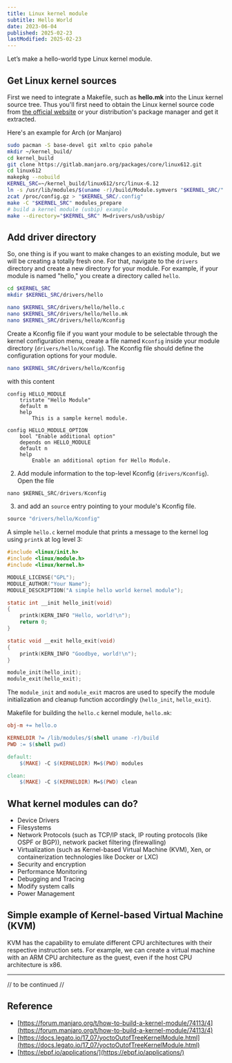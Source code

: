 ```yaml
---
title: Linux kernel module
subtitle: Hello World
date: 2023-06-04
published: 2025-02-23
lastModified: 2025-02-23
---
```


Let’s make a hello-world type Linux kernel module.

## Get Linux kernel sources

First we need to integrate a Makefile, such as **hello.mk** into the Linux kernel source tree. Thus you'll first need to obtain the Linux kernel source code from [the official website](https://www.kernel.org/) or your distribution's package manager and get it extracted.

Here's an example for Arch (or Manjaro)

```bash
sudo pacman -S base-devel git xmlto cpio pahole
mkdir ~/kernel_build/
cd kernel_build
git clone https://gitlab.manjaro.org/packages/core/linux612.git
cd linux612
makepkg --nobuild
KERNEL_SRC=~/kernel_build/linux612/src/linux-6.12
ln -s /usr/lib/modules/$(uname -r)/build/Module.symvers "$KERNEL_SRC/"
zcat /proc/config.gz > "$KERNEL_SRC/.config"
make -C "$KERNEL_SRC" modules_prepare
# build a kernel module (usbip) example
make --directory="$KERNEL_SRC" M=drivers/usb/usbip/
```

## Add driver directory

So, one thing is if you want to make changes to an existing module, but we will be creating a totally fresh one. 
For that, navigate to the `drivers` directory and create a new directory for your module. For example, if your module is named "hello," you create a directory called `hello`.

```bash
cd $KERNEL_SRC
mkdir $KERNEL_SRC/drivers/hello

nano $KERNEL_SRC/drivers/hello/hello.c
nano $KERNEL_SRC/drivers/hello/hello.mk
nano $KERNEL_SRC/drivers/hello/Kconfig
```

Create a Kconfig file if you want your module to be selectable through the kernel configuration menu, create a file named `Kconfig` inside your module directory (`drivers/hello/Kconfig`). The Kconfig file should define the configuration options for your module.

```sh
nano $KERNEL_SRC/drivers/hello/Kconfig
```

with this content

```
config HELLO_MODULE
    tristate "Hello Module"
    default m
    help
        This is a sample kernel module.

config HELLO_MODULE_OPTION
    bool "Enable additional option"
    depends on HELLO_MODULE
    default n
    help
        Enable an additional option for Hello Module.

```

2. Add module information to the top-level Kconfig (`drivers/Kconfig`). Open the file

```jsx
nano $KERNEL_SRC/drivers/Kconfig
```

3. and add an `source` entry pointing to your module's Kconfig file.

```makefile
source "drivers/hello/Kconfig"

```

A simple `hello.c` kernel module that prints a message to the kernel log using `printk` at log level 3:

```c
#include <linux/init.h>
#include <linux/module.h>
#include <linux/kernel.h>

MODULE_LICENSE("GPL");
MODULE_AUTHOR("Your Name");
MODULE_DESCRIPTION("A simple hello world kernel module");

static int __init hello_init(void)
{
    printk(KERN_INFO "Hello, world!\n");
    return 0;
}

static void __exit hello_exit(void)
{
    printk(KERN_INFO "Goodbye, world!\n");
}

module_init(hello_init);
module_exit(hello_exit);
```

The `module_init` and `module_exit` macros are used to specify the module initialization and cleanup function accordingly (`hello_init`, `hello_exit`).

Makefile for building the `hello.c` kernel module, `hello.mk`:

```makefile
obj-m += hello.o

KERNELDIR ?= /lib/modules/$(shell uname -r)/build
PWD := $(shell pwd)

default:
	$(MAKE) -C $(KERNELDIR) M=$(PWD) modules

clean:
	$(MAKE) -C $(KERNELDIR) M=$(PWD) clean
```


## What kernel modules can do?

- Device Drivers
- Filesystems
- Network Protocols (such as TCP/IP stack, IP routing protocols (like OSPF or BGP)), network packet filtering (firewalling)
- Virtualization (such as Kernel-based Virtual Machine (KVM), Xen, or containerization technologies like Docker or LXC)
- Security and encryption
- Performance Monitoring
- Debugging and Tracing
- Modify system calls
- Power Management

## Simple example of Kernel-based Virtual Machine (KVM)

KVM has the capability to emulate different CPU architectures with their respective instruction sets. For example, we can create a virtual machine with an ARM CPU architecture as the guest, even if the host CPU architecture is x86.

------

// to be continued //

## Reference

- [https://forum.manjaro.org/t/how-to-build-a-kernel-module/74113/4](https://forum.manjaro.org/t/how-to-build-a-kernel-module/74113/4)
- [https://docs.legato.io/17_07/yoctoOutofTreeKernelModule.html](https://docs.legato.io/17_07/yoctoOutofTreeKernelModule.html)
- [https://ebpf.io/applications/](https://ebpf.io/applications/)